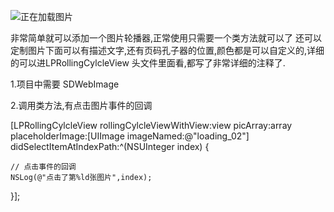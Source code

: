 
![正在加载图片](http://img1.ph.126.net/3X5JLZyWh15kWrC7NyBp4g==/6631292066073133948.gif)

非常简单就可以添加一个图片轮播器,正常使用只需要一个类方法就可以了
还可以定制图片下面可以有描述文字,还有页码孔子器的位置,颜色都是可以自定义的,详细的可以进LPRollingCylcleView 头文件里面看,都写了非常详细的注释了.

1.项目中需要 SDWebImage

2.调用类方法,有点击图片事件的回调

[LPRollingCylcleView rollingCylcleViewWithView:view picArray:array placeholderImage:[UIImage imageNamed:@"loading_02"] didSelectItemAtIndexPath:^(NSUInteger index) {

    // 点击事件的回调
    NSLog(@"点击了第%ld张图片",index);

}];
